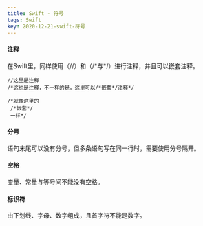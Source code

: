 ```yaml
---
title: Swift - 符号
tags: Swift
key: 2020-12-21-swift-符号
---
```


#### 注释
在Swift里，同样使用（//）和（/\*与\*/）进行注释，并且可以嵌套注释。
```
//这里是注释
/*这也是注释，不一样的是，这里可以/*嵌套*/注释*/

/*就像这里的
 /*嵌套*/
 一样*/
```
#### 分号
语句末尾可以没有分号，但多条语句写在同一行时，需要使用分号隔开。
#### 空格
变量、常量与等号间不能没有空格。
#### 标识符
由下划线、字母、数字组成，且首字符不能是数字。

